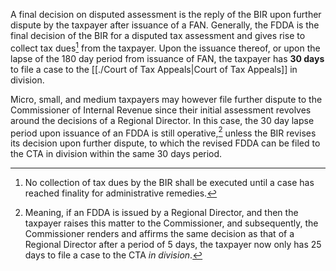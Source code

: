 A final decision on disputed assessment is the reply of the BIR upon further dispute by the taxpayer after issuance of a FAN. Generally, the FDDA is the final decision of the BIR for a disputed tax assessment and gives rise to collect tax dues[^1] from the taxpayer. Upon the issuance thereof, or upon the lapse of the 180 day period from issuance of FAN, the taxpayer has **30 days** to file a case to the [[./Court of Tax Appeals|Court of Tax Appeals]] in division.

Micro, small, and medium taxpayers may however file further dispute to the Commissioner of Internal Revenue since their initial assessment revolves around the decisions of a Regional Director. In this case, the 30 day lapse period upon issuance of an FDDA is still operative,[^2] unless the BIR revises its decision upon further dispute, to which the revised FDDA can be filed to the CTA in division within the same 30 days period.

[^1]: No collection of tax dues by the BIR shall be executed until a case has reached finality for administrative remedies.
[^2]: Meaning, if an FDDA is issued by a Regional Director, and then the taxpayer raises this matter to the Commissioner, and subsequently, the Commissioner renders and affirms the same decision as that of a Regional Director after a period of 5 days, the taxpayer now only has 25 days to file a case to the CTA *in division*.
